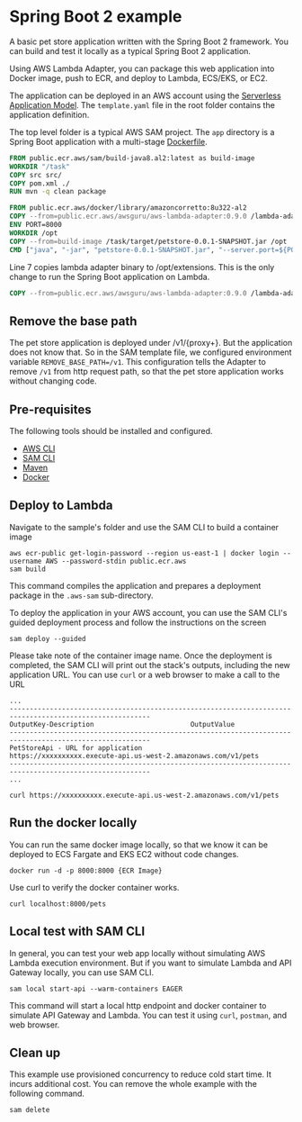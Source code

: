 # Spring Boot 2 example

A basic pet store application written with the Spring Boot 2 framework. You can build and test it locally as a typical Spring Boot 2 application.

Using AWS Lambda Adapter, you can package this web application into Docker image, push to ECR, and deploy to Lambda, ECS/EKS, or EC2.

The application can be deployed in an AWS account using the [Serverless Application Model](https://github.com/awslabs/serverless-application-model). The `template.yaml` file in the root folder contains the application definition.

The top level folder is a typical AWS SAM project. The `app` directory is a Spring Boot application with a multi-stage [Dockerfile](app/Dockerfile).

```dockerfile
FROM public.ecr.aws/sam/build-java8.al2:latest as build-image
WORKDIR "/task"
COPY src src/
COPY pom.xml ./
RUN mvn -q clean package

FROM public.ecr.aws/docker/library/amazoncorretto:8u322-al2
COPY --from=public.ecr.aws/awsguru/aws-lambda-adapter:0.9.0 /lambda-adapter /opt/extensions/lambda-adapter
ENV PORT=8000
WORKDIR /opt
COPY --from=build-image /task/target/petstore-0.0.1-SNAPSHOT.jar /opt
CMD ["java", "-jar", "petstore-0.0.1-SNAPSHOT.jar", "--server.port=${PORT}"]
```

Line 7 copies lambda adapter binary to /opt/extensions. This is the only change to run the Spring Boot application on Lambda.

```dockerfile
COPY --from=public.ecr.aws/awsguru/aws-lambda-adapter:0.9.0 /lambda-adapter /opt/extensions/lambda-adapter
```

## Remove the base path

The pet store application is deployed under /v1/{proxy+}. But the application does not know that. So in the SAM template file, we configured environment variable `REMOVE_BASE_PATH=/v1`.
This configuration tells the Adapter to remove `/v1` from http request path, so that the pet store application works without changing code.

## Pre-requisites

The following tools should be installed and configured.

* [AWS CLI](https://aws.amazon.com/cli/)
* [SAM CLI](https://github.com/awslabs/aws-sam-cli)
* [Maven](https://maven.apache.org/)
* [Docker](https://www.docker.com/products/docker-desktop)

## Deploy to Lambda

Navigate to the sample's folder and use the SAM CLI to build a container image

```shell
aws ecr-public get-login-password --region us-east-1 | docker login --username AWS --password-stdin public.ecr.aws
sam build
```

This command compiles the application and prepares a deployment package in the `.aws-sam` sub-directory.

To deploy the application in your AWS account, you can use the SAM CLI's guided deployment process and follow the instructions on the screen

```shell
sam deploy --guided
```

Please take note of the container image name.
Once the deployment is completed, the SAM CLI will print out the stack's outputs, including the new application URL. You can use `curl` or a web browser to make a call to the URL

```shell
...
---------------------------------------------------------------------------------------------------------
OutputKey-Description                        OutputValue
---------------------------------------------------------------------------------------------------------
PetStoreApi - URL for application            https://xxxxxxxxxx.execute-api.us-west-2.amazonaws.com/v1/pets
---------------------------------------------------------------------------------------------------------
...

curl https://xxxxxxxxxx.execute-api.us-west-2.amazonaws.com/v1/pets
```

## Run the docker locally

You can run the same docker image locally, so that we know it can be deployed to ECS Fargate and EKS EC2 without code changes.

```shell
docker run -d -p 8000:8000 {ECR Image}

```

Use curl to verify the docker container works.

```shell
curl localhost:8000/pets
```

## Local test with SAM CLI

In general, you can test your web app locally without simulating AWS Lambda execution environment. But if you want to simulate Lambda and API Gateway locally, you can use SAM CLI. 

```shell
sam local start-api --warm-containers EAGER
```

This command will start a local http endpoint and docker container to simulate API Gateway and Lambda. You can test it using `curl`, `postman`, and web browser. 

## Clean up

This example use provisioned concurrency to reduce cold start time. It incurs additional cost. You can remove the whole example with the following command.

```shell
sam delete
```
